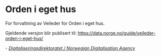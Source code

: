 # Orden i eget hus

For forvaltning av Veileder for Orden i eget hus.

Gjeldende versjon blir publisert til: https://data.norge.no/guide/veileder-orden-i-eget-hus/

\- [_Digitaliseringsdirektoratet / Norwegian Digitalisation Agency_](https://digdir.no)
